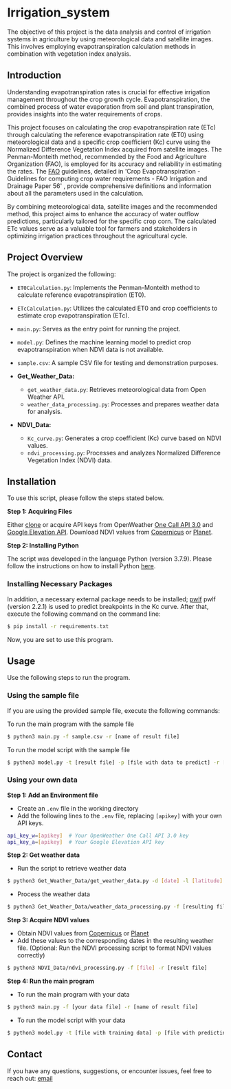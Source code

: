 # Irrigation_system
The objective of this project is the data analysis and control of irrigation systems in agriculture by using meteorological data and satellite images. This involves employing evapotranspiration calculation methods in combination with vegetation index analysis.

## Introduction

Understanding evapotranspiration rates is crucial for effective irrigation management throughout the crop growth cycle. Evapotranspiration, the combined process of water evaporation from soil and plant transpiration, provides insights into the water requirements of crops.

This project focuses on calculating the crop evapotranspiration rate (ETc) through calculating the reference evapotranspiration rate (ET0) using meteorological data and a specific crop coefficient (Kc) curve using the Normalized Difference Vegetation Index acquired from satellite images. The Penman-Monteith method, recommended by the Food and Agriculture Organization (FAO), is employed for its accuracy and reliability in estimating the rates. The [FAO](https://www.fao.org/3/x0490e/x0490e00.htm) guidelines, detailed in 'Crop Evapotranspiration - Guidelines for computing crop water requirements - FAO Irrigation and Drainage Paper 56' , provide comprehensive definitions and information about all the parameters used in the calculation.

By combining meteorological data, satellite images and the recommended method, this project aims to enhance the accuracy of water outflow predictions, particularly tailored for the specific crop corn. The calculated ETc values serve as a valuable tool for farmers and stakeholders in optimizing irrigation practices throughout the agricultural cycle.

## Project Overview
The project is organized the following:

- `ET0Calculation.py`: Implements the Penman-Monteith method to calculate reference evapotranspiration (ET0).
- `ETcCalculation.py`: Utilizes the calculated ET0 and crop coefficients to estimate crop evapotranspiration (ETc).
- `main.py`: Serves as the entry point for running the project.
- `model.py`: Defines the machine learning model to predict crop evapotranspiration when NDVI data is not available.
- `sample.csv`: A sample CSV file for testing and demonstration purposes.

- **Get_Weather_Data:**
  - `get_weather_data.py`: Retrieves meteorological data from Open Weather API.
  - `weather_data_processing.py`: Processes and prepares weather data for analysis.

- **NDVI_Data:**
  - `Kc_curve.py`: Generates a crop coefficient (Kc) curve based on NDVI values.
  - `ndvi_processing.py`: Processes and analyzes Normalized Difference Vegetation Index (NDVI) data.

## Installation
To use this script, please follow the steps stated below.

**Step 1: Acquiring Files**

Either [clone](https://github.com/Susanreefman/Irrigation_system/blob/main/sample.csv) or acquire API keys from OpenWeather [One Call API 3.0](https://openweathermap.org/api/one-call-3)
and [Google Elevation API](https://developers.google.com/maps/documentation/elevation/overview). Download NDVI values from [Copernicus](https://www.copernicus.eu/en/access-data) or [Planet](https://developers.planet.com/docs/basemaps/).

**Step 2: Installing Python**

The script was developed in the language Python (version 3.7.9). Please follow the instructions on how to install Python [here](https://docs.python.org/3/index.html).

### Installing Necessary Packages

In addition, a necessary external package needs to be installed; [pwlf](https://jekel.me/piecewise_linear_fit_py/index.html) pwlf (version 2.2.1) is used to predict breakpoints in the Kc curve. After that, execute the following command on the command line:

```bash
$ pip install -r requirements.txt
```
Now, you are set to use this program.

## Usage
Use the following steps to run the program. 

### Using the sample file

If you are using the provided sample file, execute the following commands:

To run the main program with the sample file
```bash
$ python3 main.py -f sample.csv -r [name of result file]
```
To run the model script with the sample file
```bash
$ python3 model.py -t [result file] -p [file with data to predict] -r [name of result file]
```

### Using your own data
**Step 1: Add an Environment file**
- Create an `.env` file in the working directory
- Add the following lines to the `.env` file, replacing `[apikey]` with your own API keys. 

```bash
api_key_w=[apikey]  # Your OpenWeather One Call API 3.0 key
api_key_a=[apikey]  # Your Google Elevation API key
```

**Step 2: Get weather data**
- Run the script to retrieve weather data
```bash
$ python3 Get_Weather_Data/get_weather_data.py -d [date] -l [latitude] -o [longitude] -r [result file]
```
- Process the weather data
```bash
$ python3 Get_Weather_Data/weather_data_processing.py -f [resulting file] -r [new result file]
```

**Step 3: Acquire NDVI values**
- Obtain NDVI values from [Copernicus](https://www.copernicus.eu/en/access-data) or [Planet](https://developers.planet.com/docs/basemaps/)
- Add these values to the corresponding dates in the resulting weather file.
(Optional: Run the NDVI processing script to format NDVI values correctly)
```bash
$ python3 NDVI_Data/ndvi_processing.py -f [file] -r [result file]
```

**Step 4: Run the main program**

- To run the main program with your data
```bash
$ python3 main.py -f [your data file] -r [name of result file]
```

- To run the model script with your data
```bash
$ python3 model.py -t [file with training data] -p [file with predicting data] -r [result file]
```

## Contact
If you have any questions, suggestions, or encounter issues, feel free to reach out:
 [email](mailto:h.s.reefman@st.hanze.nl)
